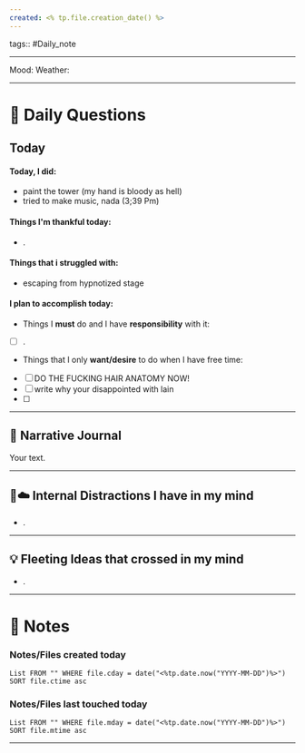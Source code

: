```yaml
---
created: <% tp.file.creation_date() %>
---
```

tags:: #Daily_note

---

Mood:
Weather:

---
# 📝 Daily Questions

## Today
#### Today, I did:
- paint the tower (my hand is bloody as hell)
- tried to make music, nada (3;39 Pm)
#### Things I'm thankful today:
- .
#### Things that i struggled with:
- escaping from hypnotized stage
#### I plan to accomplish today:
- Things I **must** do and I have **responsibility** with it:
- [ ] .
- Things that I only **want/desire** to do when I have free time:
- [ ] DO THE FUCKING HAIR ANATOMY NOW!
- [ ] write why your disappointed with lain
- [ ] 

---

##  📝 Narrative Journal
Your text.


---

## 🧠☁️ Internal Distractions I have in my mind
- . 

---

## 💡 Fleeting Ideas that crossed in my mind
- . 

---
# 📝 Notes

### Notes/Files created today
```dataview
List FROM "" WHERE file.cday = date("<%tp.date.now("YYYY-MM-DD")%>") SORT file.ctime asc
```

### Notes/Files last touched today
```dataview
List FROM "" WHERE file.mday = date("<%tp.date.now("YYYY-MM-DD")%>") SORT file.mtime asc
```

---